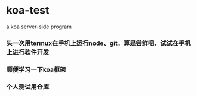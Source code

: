 # koa-test
a koa server-side program

### 头一次用termux在手机上运行node、git，算是尝鲜吧，试试在手机上进行软件开发
### 顺便学习一下koa框架
### 个人测试用仓库
